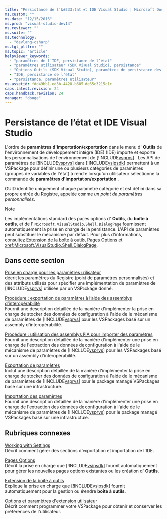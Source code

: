 ```yaml
---
title: "Persistance de l’&#233;tat et IDE Visual Studio | Microsoft Docs"
ms.custom: ""
ms.date: "12/15/2016"
ms.prod: "visual-studio-dev14"
ms.reviewer: ""
ms.suite: ""
ms.technology: 
  - "devlang-csharp"
ms.tgt_pltfrm: ""
ms.topic: "article"
helpviewer_keywords: 
  - "paramètres de l’IDE, persistance de l’état"
  - "paramètres utilisateur (SDK Visual Studio), persistance"
  - "Options Outils (SDK Visual Studio), paramètres de persistance des pages"
  - "IDE, persistance de l’état"
  - "persistance, paramètres utilisateur"
ms.assetid: fdd49bb1-ed3b-4428-b685-de65c3215c1c
caps.latest.revision: 24
caps.handback.revision: 24
manager: "douge"
---
```

# Persistance de l’&#233;tat et IDE Visual Studio
L'ordre de **paramètres d'importation\/exportation** dans le menu d' **Outils** de l'environnement de développement intégré \(IDE\) \(IDE\) importe et exporte les personnalisations de l'environnement de [!INCLUDE[vsprvs](../code-quality/includes/vsprvs_md.md)] .  Les API de paramètres de [!INCLUDE[vsprvs](../code-quality/includes/vsprvs_md.md)] dans [!INCLUDE[vsipsdk](../extensibility/includes/vsipsdk_md.md)] permettent à un VSPackage pour définir une ou plusieurs catégories de paramètres \(groupes de variables de l'état\) à rendre lorsqu'un utilisateur sélectionne la commande de **paramètres d'importation\/exportation** .  
  
 GUID identifie uniquement chaque paramètre catégorie et est défini dans sa propre entrée du Registre, appelée comme *un point de paramètres personnalisés*.  
  
> [!NOTE]
>  Les implémentations standard des pages options d' **Outils**, du **boîte à outils**, et de l' `Microsoft.VisualStudio.Shell.DialogPage` fournissent automatiquement la prise en charge de la persistance.  L'API de paramètres peut substituer le mécanisme par défaut.  Pour plus d'informations, consultez [Extension de la boîte à outils](../misc/extending-the-toolbox.md), [Pages Options](../misc/options-pages.md) et <xref:Microsoft.VisualStudio.Shell.DialogPage>.  
  
## Dans cette section  
 [Prise en charge pour les paramètres utilisateur](../extensibility/internals/support-for-user-settings.md)  
 décrit les paramètres du Registre \(point de paramètres personnalisés\) et des attributs utilisés pour spécifier une implémentation de paramètres de [!INCLUDE[vsprvs](../code-quality/includes/vsprvs_md.md)] utilisée par un VSPackage donné.  
  
 [Procédure : exportation de paramètres à l’aide des assemblys d’interopérabilité](../misc/how-to-export-settings-by-using-interop-assemblies.md)  
 Fournit une description détaillée de la manière d'implémenter la prise en charge de stocker des données de configuration à l'aide de le mécanisme de paramètres de [!INCLUDE[vsprvs](../code-quality/includes/vsprvs_md.md)] pour les VSPackages basé sur un assembly d'interopérabilité.  
  
 [Procédure : utilisation des assemblys PIA pour importer des paramètres](../misc/how-to-use-interop-assemblies-to-import-settings.md)  
 Fournit une description détaillée de la manière d'implémenter une prise en charge de l'extraction des données de configuration à l'aide de le mécanisme de paramètres de [!INCLUDE[vsprvs](../code-quality/includes/vsprvs_md.md)] pour les VSPackages basé sur un assembly d'interopérabilité.  
  
 [Exportation de paramètres](../misc/exporting-settings.md)  
 Inclut une description détaillée de la manière d'implémenter la prise en charge de stocker des données de configuration à l'aide de le mécanisme de paramètres de [!INCLUDE[vsprvs](../code-quality/includes/vsprvs_md.md)] pour le package managé VSPackages basé sur une infrastructure.  
  
 [Importation des paramètres](/visual-cpp/misc/importing-settings)  
 Fournit une description détaillée de la manière d'implémenter une prise en charge de l'extraction des données de configuration à l'aide de le mécanisme de paramètres de [!INCLUDE[vsprvs](../code-quality/includes/vsprvs_md.md)] pour le package managé VSPackages basé sur une infrastructure.  
  
## Rubriques connexes  
 [Working with Settings](http://msdn.microsoft.com/fr-fr/4c0a56ab-6091-4ebc-9dc7-52c40846bacb)  
 Décrit comment gérer des sections d'exportation et importation de l'IDE.  
  
 [Pages Options](../misc/options-pages.md)  
 Décrit la prise en charge que [!INCLUDE[vsipsdk](../extensibility/includes/vsipsdk_md.md)] fournit automatiquement pour gérer les nouvelles pages options existantes ou les création d' **Outils**.  
  
 [Extension de la boîte à outils](../misc/extending-the-toolbox.md)  
 Explique la prise en charge que [!INCLUDE[vsipsdk](../extensibility/includes/vsipsdk_md.md)] fournit automatiquement pour la gestion ou étendre **boîte à outils**.  
  
 [Options et paramètres d'extension utilisateur](../extensibility/extending-user-settings-and-options.md)  
 Décrit comment programmer votre VSPackage pour obtenir et conserver les préférences de l'utilisateur.